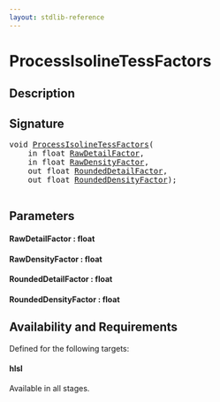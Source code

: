 ```yaml
---
layout: stdlib-reference
---
```


# ProcessIsolineTessFactors

## Description





## Signature 

<pre>
<span class="code_keyword">void</span> <a href="processisolinetessfactors-07ei.md">ProcessIsolineTessFactors</a>(
    <span class="code_keyword">in</span> <span class="code_keyword">float</span> <a href="processisolinetessfactors-07ei.md#decl-RawDetailFactor" class="code_param">RawDetailFactor</a>,
    <span class="code_keyword">in</span> <span class="code_keyword">float</span> <a href="processisolinetessfactors-07ei.md#decl-RawDensityFactor" class="code_param">RawDensityFactor</a>,
    <span class="code_keyword">out</span> <span class="code_keyword">float</span> <a href="processisolinetessfactors-07ei.md#decl-RoundedDetailFactor" class="code_param">RoundedDetailFactor</a>,
    <span class="code_keyword">out</span> <span class="code_keyword">float</span> <a href="processisolinetessfactors-07ei.md#decl-RoundedDensityFactor" class="code_param">RoundedDensityFactor</a>);

</pre>

## Parameters

####  <a id="decl-RawDetailFactor"></a>RawDetailFactor  : float
####  <a id="decl-RawDensityFactor"></a>RawDensityFactor  : float
####  <a id="decl-RoundedDetailFactor"></a>RoundedDetailFactor  : float
####  <a id="decl-RoundedDensityFactor"></a>RoundedDensityFactor  : float

## Availability and Requirements

Defined for the following targets:

#### hlsl
Available in all stages.




<script>
// Fix .md links to .html when on ReadTheDocs
if (window.location.hostname.includes('readthedocs') || 
    window.location.hostname.includes('rtfd.io')) {
  document.addEventListener('DOMContentLoaded', function() {
    const links = document.querySelectorAll('a');
    links.forEach(link => {
      const href = link.getAttribute('href');
      if (href && href.includes('.md')) {
        // This regex will handle .md links with or without fragment identifiers or query parameters
        link.href = link.href.replace(/(.+)\.md(#[^?]*)?(\?.*)?$/, '$1.html$2$3');
      }
    });
  });
}
</script>
